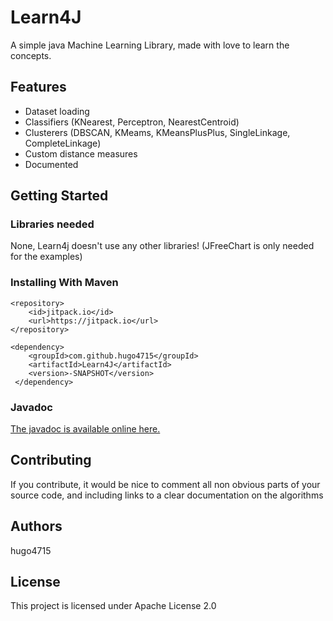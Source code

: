 # Learn4J
A simple java Machine Learning Library, made with love to learn the concepts.
## Features
 - Dataset loading
 - Classifiers (KNearest, Perceptron, NearestCentroid)
 - Clusterers (DBSCAN, KMeams, KMeansPlusPlus, SingleLinkage, CompleteLinkage)
 - Custom distance measures
 - Documented
 
## Getting Started

### Libraries needed
None, Learn4j doesn't use any other libraries! (JFreeChart is only needed for the examples)

### Installing With Maven
    <repository>
	    <id>jitpack.io</id>
	    <url>https://jitpack.io</url>
    </repository>
    
    <dependency>
	    <groupId>com.github.hugo4715</groupId>
	    <artifactId>Learn4J</artifactId>
	    <version>-SNAPSHOT</version>
	 </dependency>

### Javadoc
[The javadoc is available online here.](http://bit.ly/learn4j)

## Contributing
If you contribute, it would be nice to comment all non obvious parts of your source code, and including links to a clear documentation on the algorithms

## Authors
hugo4715

## License
This project is licensed under Apache License 2.0
